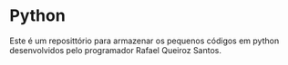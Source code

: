 # Python
Este é um reposittório para armazenar os pequenos códigos em python desenvolvidos pelo programador Rafael Queiroz Santos.
